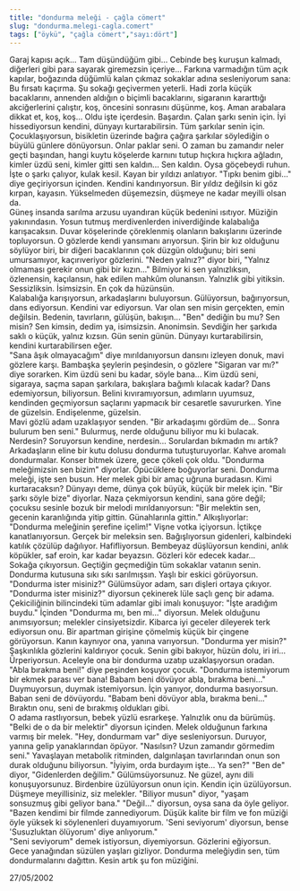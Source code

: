 ```yaml
---
title: "dondurma meleği - çağla cömert"
slug: "dondurma.melegi-cagla.comert"
tags: ["öykü", "çağla cömert","sayı:dört"]
---
```

Garaj kapısı açık... Tam düşündüğüm gibi... Cebinde beş kuruşun kalmadı,
diğerleri gibi para sayarak giremezsin içeriye... Farkına varmadığın tüm
açık kapılar, boğazında düğümlü kalan çıkmaz sokaklar adına sesleniyorum
sana: Bu fırsatı kaçırma. Şu sokağı geçivermen yeterli. Hadi zorla küçük
bacaklarını, annenden aldığın o biçimli bacaklarını, sigaranın
kararttığı akciğerlerini çalıştır, koş, öncesini sonrasını düşünme, koş.
Aman arabalara dikkat et, koş, koş... Oldu işte içerdesin. Başardın.
Çalan şarkı senin için. İyi hissediyorsun kendini, dünyayı
kurtarabilirsin. Tüm şarkılar senin için. Çocuklaşıyorsun, bisikletin
üzerinde bağıra çağıra şarkılar söylediğin o büyülü günlere dönüyorsun.
Onlar paklar seni. O zaman bu zamandır neler geçti başından, hangi kuytu
köşelerde karnını tutup hıçkıra hıçkıra ağladın, kimler üzdü seni,
kimler gitti sen kaldın... Sen kaldın. Oysa göçebeydi ruhun. İşte o
şarkı çalıyor, kulak kesil. Kayan bir yıldızı anlatıyor. "Tıpkı benim
gibi..." diye geçiriyorsun içinden. Kendini kandırıyorsun. Bir yıldız
değilsin ki göz kırpan, kayasın. Yükselmeden düşemezsin, düşmeye ne
kadar meyilli olsan da.\
Güneş insanda sarılma arzusu uyandıran küçük bedenini ısıtıyor. Müziğin
yakınındasın. Yosun tutmuş merdivenlerden iniverdiğinde kalabalığa
karışacaksın. Duvar köşelerinde çöreklenmiş olanların bakışlarını
üzerinde topluyorsun. O gözlerde kendi yansımanı arıyorsun. Şirin bir
kız olduğunu söylüyor biri, bir diğeri bacaklarının çok düzgün olduğunu;
biri seni umursamıyor, kaçırıveriyor gözlerini. "Neden yalnız?" diyor
biri, "Yalnız olmaması gerekir onun gibi bir kızın..." Bilmiyor ki sen
yalnızlıksın, özlenensin, kaçılansın, hak edilen mahkûm olunansın.
Yalnızlık gibi yitiksin. Sessizliksin. İsimsizsin. En çok da hüzünsün.\
Kalabalığa karışıyorsun, arkadaşlarını buluyorsun. Gülüyorsun,
bağırıyorsun, dans ediyorsun. Kendini var ediyorsun. Var olan sen misin
gerçekten, emin değilsin. Bedenin, tavırların, gülüşün, bakışın... "Ben"
dediğin bu mu? Sen misin? Sen kimsin, dedim ya, isimsizsin. Anonimsin.
Sevdiğin her şarkıda saklı o küçük, yalnız kızsın. Gün senin günün.
Dünyayı kurtarabilirsin, kendini kurtarabilirsen eğer.\
"Sana âşık olmayacağım" diye mırıldanıyorsun dansını izleyen donuk, mavi
gözlere karşı. Bambaşka şeylerin peşindesin, o gözlere "Sigaran var mı?"
diye sorarken. Kim üzdü seni bu kadar, söyle bana... Kim üzdü seni,
sigaraya, saçma sapan şarkılara, bakışlara bağımlı kılacak kadar? Dans
edemiyorsun, biliyorsun. Belini kıvıramıyorsun, adımların uyumsuz,
kendinden geçmiyorsun saçlarını yapmacık bir cesaretle savururken. Yine
de güzelsin. Endişelenme, güzelsin.\
Mavi gözlü adam uzaklaşıyor senden. "Bir arkadaşımı gördüm de... Sonra
bulurum ben seni." Bulurmuş, nerde olduğunu biliyor mu ki bulacak.
Nerdesin? Soruyorsun kendine, nerdesin... Sorulardan bıkmadın mı artık?
Arkadaşların eline bir kutu dolusu dondurma tutuşturuyorlar. Kahve
aromalı dondurmalar. Konser bitmek üzere, gece çökeli çok oldu.
"Dondurma meleğimizsin sen bizim" diyorlar. Öpücüklere boğuyorlar seni.
Dondurma meleği, işte sen busun. Her melek gibi bir amaç uğruna
buradasın. Kimi kurtaracaksın? Dünyayı deme, dünya çok büyük, küçük bir
melek için. "Bir şarkı söyle bize" diyorlar. Naza çekmiyorsun kendini,
sana göre değil; çocuksu sesinle bozuk bir melodi mırıldanıyorsun: "Bir
melektin sen, gecenin karanlığında yitip gittin. Günahlarınla gittin."
Alkışlıyorlar: "Dondurma meleğinin şerefine içelim!" Vişne votka
içiyorsun. İçtikçe kanatlanıyorsun. Gerçek bir meleksin sen.
Bağışlıyorsun gidenleri, kalbindeki katılık çözülüp dağılıyor.
Hafifliyorsun. Bembeyaz düşlüyorsun kendini, anlık köpükler, saf eroin,
kar kadar beyazsın. Gözleri kör edecek kadar...\
Sokağa çıkıyorsun. Geçtiğin geçmediğin tüm sokaklar vatanın senin.
Dondurma kutusuna sıkı sıkı sarılmışsın. Yaşlı bir eskici görüyorsun.
"Dondurma ister misiniz?" Gülümsüyor adam, sarı dişleri ortaya çıkıyor.
"Dondurma ister misiniz?" diyorsun çekinerek lüle saçlı genç bir adama.
Çekiciliğinin bilincindeki tüm adamlar gibi imalı konuşuyor: "İşte
aradığım buydu." İçinden "Dondurma mı, ben mi..." diyorsun. Melek
olduğunu anımsıyorsun; melekler cinsiyetsizdir. Kibarca iyi geceler
dileyerek terk ediyorsun onu. Bir apartman girişine çömelmiş küçük bir
çingene görüyorsun. Kanın kaynıyor ona, yanına varıyorsun. "Dondurma yer
misin?" Şaşkınlıkla gözlerini kaldırıyor çocuk. Senin gibi bakıyor,
hüzün dolu, iri iri... Ürperiyorsun. Aceleyle ona bir dondurma uzatıp
uzaklaşıyorsun oradan. "Abla bırakma beni!" diye peşinden koşuyor çocuk.
"Dondurma istemiyorum bir ekmek parası ver bana! Babam beni dövüyor
abla, bırakma beni..." Duymuyorsun, duymak istemiyorsun. İçin yanıyor,
dondurma basıyorsun. Baban seni de dövüyordu. "Babam beni dövüyor abla,
bırakma beni..." Bıraktın onu, seni de bırakmış oldukları gibi.\
O adama rastlıyorsun, bebek yüzlü esrarkeşe. Yalnızlık onu da bürümüş.
"Belki de o da bir melektir" diyorsun içinden. Melek olduğunun farkına
varmış bir melek. "Hey, dondurmam var" diye sesleniyorsun. Duruyor,
yanına gelip yanaklarından öpüyor. "Nasılsın? Uzun zamandır görmedim
seni." Yavaşlayan metabolik ritminden, dalgınlaşan tavırlarından onun
son durak olduğunu biliyorsun. "İyiyim, orda burdayım işte... Ya sen?"
"Ben de" diyor, "Gidenlerden değilim." Gülümsüyorsunuz. Ne güzel, aynı
dili konuşuyorsunuz. Birdenbire üzülüyorsun onun için. Kendin için
üzülüyorsun. Düşmeye meyillisiniz, siz melekler. "Biliyor musun" diyor,
"yaşam sonsuzmuş gibi geliyor bana." "Değil..." diyorsun, oysa sana da
öyle geliyor.\
"Bazen kendimi bir filmde zannediyorum. Düşük kalite bir film ve fon
müziği öyle yüksek ki söylenenleri duyamıyorum. 'Seni seviyorum'
diyorsun, bense 'Susuzluktan ölüyorum' diye anlıyorum."\
"Seni seviyorum" demek istiyorsun, diyemiyorsun. Gözlerini eğiyorsun.
Gece yanağından süzülen yaşları gizliyor. Dondurma meleğiydin sen, tüm
dondurmalarını dağıttın. Kesin artık şu fon müziğini.

27/05/2002
